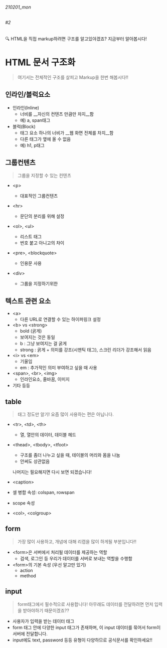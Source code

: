 ###### 210201_mon

###### #2



:mag: HTML을 직접 markup하려면 구조를 알고있야겠죠? 지금부터 알아봅시다!



# HTML 문서 구조화

> 여기서는 전체적인 구조를 살피고 Markup을 한번 해봅시다!!

## 인라인/블럭요소

- 인라인(Inline)
  - 너비를 __자신의 컨텐츠 만큼만 차지__함
  - 예) a, span태그
- 블럭(Block)
  - 태그 요소 하나의 너비가 __웹 화면 전체를 차지__함
  - 다른 태그가 옆에 올 수 없음
  - 예) h1, p태그



## 그룹컨텐츠

> 그룹을 지정할 수 있는 컨텐츠

- \<p>
  - 대표적인 그룹컨텐츠

- \<hr>
  - 문단의 분리를 위해 설정
- \<ol>,  \<ul>
  - 리스트 태그
  - 번호 붙고 아니고의 차이
- \<pre>, \<blockquote>
  - 인용문 사용
- \<div>
  - 그룹을 지정하기위한



## 텍스트 관련 요소

- \<a>
  - 다른 URL로 연결할 수 있는 하이퍼링크 설정
- \<b> vs \<strong>
  - bold (굵게)
  - 보여지는 것은 동일
  - b : 그냥 보여지는 걸 굵게
  - strong : 굵게 + 의미를 강조(시맨틱 태그), 스크린 리더가 강조해서 읽음
- \<i> vs \<em>
  - 기울임
  - em : 추가적인 의미 부여하고 싶을 때 사용
- \<span>, \<br>, \<img>
  - 인라인요소, 줄바꿈, 이미지
- 기타 등등



## table

> 태그 정도만 알기! 요즘 많이 사용하는 편은 아닙니다.

- \<tr>, \<td>, \<th>

  - 열, 열안의 데이터, 데이블 헤드

- \<thead>, \<tbody>, \<tfoot>

  - 구조를 좀더 나누고 싶을 때, 테이블의 머리와 몸을 나눔
  - 안써도 상관없음

  나머지는 필요해지면 다시 보면 되겠습니다!

- \<caption>

- 셀 병합 속성: colspan, rowspan

- scope 속성

- \<col>, \<colgroup>



## form

> 가장 많이 사용하고, 개념에 대해 리캡을 많이 하게될 부분입니다!!

- \<form>은 서버에서 처리될 데이터를 제공하는 역할
  - 검색, 로그인 등 우리가 데이터를 서버로 보내는 역할을 수행함
- \<form>의 기본 속성 (우선 알고만 있기)
  - action
  - method



## input

> form태그에서 필수적으로 사용합니다! 아무래도 데이터를 전달하려면 먼저 입력을 받아야하기 때문이겠죠??

- 사용자가 입력을 받는 데이터 태그
- form 태그 안에 다양한 input 태그가 존재하며, 이 input 데이터를 묶어서 form이 서버에 전달합니다.
- input에도 text, password 등등 유형이 다양하므로 공식문서를 확인하세요!!